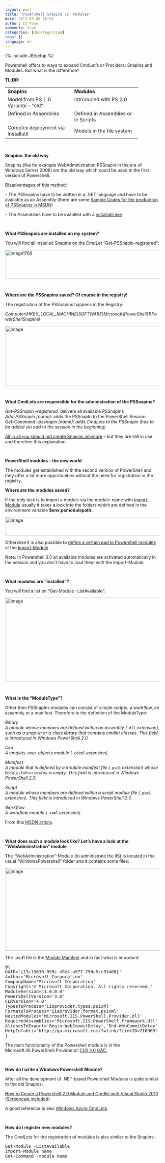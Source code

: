 ```yaml
---
layout: post
title: "PowerShell SnapIns vs. Modules"
date: 2013-03-08 16:54
author: CI Team
comments: true
categories: [Uncategorized]
tags: []
language: en
---
```

{% include JB/setup %}
<p>Powershell offers to ways to expand CmdLet’s or Providers: SnapIns and Modules. But what is the difference?</p> <p><strong>TL;DR:</strong></p> <p><strong></strong></p> <table cellspacing="0" cellpadding="0" border="0"> <tbody> <tr> <td valign="top" width="201"><strong>Snapins</strong><strong> </strong></td> <td valign="top" width="200"><strong>Modules</strong><strong> </strong></td></tr> <tr> <td valign="top" width="201">Model from PS 1.0 Variante – “old”</td> <td valign="top" width="200">Introduced with PS 2.0</td></tr> <tr> <td valign="top" width="201">Defined in Assemblies</td> <td valign="top" width="200">Defined in Assemblies or in Scripts</td></tr> <tr> <td valign="top" width="201">Complex deployment via Installutil</td> <td>Moduls in the file system</td></tr></tbody></table> <p>&nbsp;</p> <p><strong>Snapins: the old way</strong></p> <p>Snapins (like for example WebAdministration PSSnapin in the era of Windows Server 2008) are the old way which could be used in the first version of Powershell.</p> <p>Disadvantages of this method:</p> <p>- The PSSnapins have to be written in a .NET language and have to be available as an Assembly (there are some <a href="http://msdn.microsoft.com/en-us/library/windows/desktop/ms714437(v=vs.85).aspx">Sample Codes for the production of PSSnapIns in MSDN</a>)</p> <p>- The Assemblies have to be installed with a <a href="http://msdn.microsoft.com/en-us/library/50614e95(v=vs.110).aspx">installutil.exe</a></p> <p><strong></strong></p> <p>&nbsp;</p> <p><strong>What PSSnapins are installed on my system?</strong></p> <p>You will find all installed Snapins on the CmdLet “Get-PSSnapin-registered”:</p> <p><a href="{{BASE_PATH}}/assets/wp-images-en/image1766.png"><img title="image1766" style="border-left-width: 0px; border-right-width: 0px; background-image: none; border-bottom-width: 0px; padding-top: 0px; padding-left: 0px; display: inline; padding-right: 0px; border-top-width: 0px" border="0" alt="image1766" src="{{BASE_PATH}}/assets/wp-images-en/image1766_thumb.png" width="531" height="93"></a></p> <p><strong></strong></p> <p>&nbsp;</p> <p><strong>Where are the PSSnapins saved? Of course in the registry!</strong></p> <p>The registration of the PSSnapins happens in the Registry:</p> <p><em>Computer\HKEY_LOCAL_MACHINE\SOFTWARE\Microsoft\PowerShell\1\PowerShellSnapIns\</em></p> <p><img title="image" border="0" alt="image" src="{{BASE_PATH}}/assets/wp-images-de/image_thumb921.png" width="530" height="193"><strong> </strong></p> <p><strong></strong></p> <p>&nbsp;</p> <p><strong>What CmdLets are responsible for the administration of the PSSnapins?</strong></p> <p><em>Get-PSSnapIn –registered</em>: delivers all available PSSnapIns<br><em>Add-PSSnapIn [name]:</em><em> </em>adds the PSSnapIn to the PowerShell Session<br><em>Get-Command –pssnapin [name]: </em><em>adds CmdLets to the PSSnapin (has to be added via add to the session in the beginning) </em></p> <p><span style="text-decoration: underline">All in all you should not create Snapins anymore</span> – but they are still in use and therefore this explanation.</p> <p><strong></strong></p> <p>&nbsp;</p> <p><strong>PowerShell modules – the new world</strong></p> <p>The modules get established with the second version of PowerShell and they offer a lot more opportunities without the need for registration in the registry.</p> <p><strong></strong></p> <p><strong>Where are the modules saved?</strong></p> <p>If the only task is to import a module via the module-name with <a href="http://technet.microsoft.com/en-us/library/hh849725.aspx">Import-Module</a> usually it takes a look into the folders which are defined in the environment variable <strong>$env:psmodulepath:</strong></p> <p><img title="image" style="border-left-width: 0px; border-right-width: 0px; background-image: none; border-bottom-width: 0px; padding-top: 0px; padding-left: 0px; padding-right: 0px; border-top-width: 0px" border="0" alt="image" src="{{BASE_PATH}}/assets/wp-images-de/image_thumb922.png" width="600" height="60"></p> <p><strong></strong></p> <p>Otherwise it is also possible to <a href="http://blogs.technet.com/b/heyscriptingguy/archive/2012/11/08/powertip-import-a-powershell-module-from-a-shared-location.aspx">define a certain pad to Powershell modules</a> at the <a href="http://technet.microsoft.com/en-us/library/hh849725.aspx">Import-Module</a>.</p> <p>Note: In Powershell 3.0 all available modules are activated automatically in the session and you don’t have to load them with the Import-Module.</p> <p><strong></strong></p> <p>&nbsp;</p> <p><strong>What modules are “installed”?</strong></p> <p>You will find a list on “Get-Module –ListAvailable”:</p> <p><img title="image" style="border-left-width: 0px; border-right-width: 0px; background-image: none; border-bottom-width: 0px; padding-top: 0px; padding-left: 0px; padding-right: 0px; border-top-width: 0px" border="0" alt="image" src="{{BASE_PATH}}/assets/wp-images-de/image_thumb923.png" width="583" height="273"></p> <p><strong></strong></p> <p>&nbsp;</p> <p><strong>What is the “ModuleType”?</strong></p> <p>Other then PSSnapins modules can consist of simple scripts, a workflow, an assembly or a manifest. Therefore is the definition of the ModuleType:</p> <p><em>Binary</em><em><br><em>A module whose members are defined within an assembly (</em></em><code>.dll</code><em> </em><em>extension), such as a snap-in or a class library that contains cmdlet classes. This field is introduced in Windows PowerShell 2.0.</em></p> <p><em>Cim</em><em><br><em>A cmdlets-over-objects module (</em></em><code>.cdxml</code><em> </em><em>extension).</em></p> <p><em>Manifest</em><em><br><em>A module that is defined by a module manifest file (</em></em><code>.psd1</code><em> </em><em>extension) whose</em><em> </em><code>ModulesToProcess</code><em>key is empty. This field is introduced in Windows PowerShell 2.0.</em></p> <p><em>Script</em><em><br><em>A module whose members are defined within a script module file (</em></em><code>.psm1</code><em> </em><em>extension). This field is introduced in Windows PowerShell 2.0.</em></p> <p><em>Workflow</em><em><br><em>A workflow module (</em></em><code>.xaml</code><em> </em><em>extension).</em></p> <p>From this <a href="http://msdn.microsoft.com/en-us/library/system.management.automation.moduletype(v=vs.85).aspx">MSDN article</a>.</p> <p>&nbsp;</p> <p><strong>What does such a module look like? Let’s have a look at the “WebAdministration” module</strong></p> <p>The “WebAdministration”-Module (to administrate the IIS) is located in the usual “WindowsPowershell” folder and it contains some files:</p> <p><img title="image" style="border-left-width: 0px; border-right-width: 0px; background-image: none; border-bottom-width: 0px; padding-top: 0px; padding-left: 0px; padding-right: 0px; border-top-width: 0px" border="0" alt="image" src="{{BASE_PATH}}/assets/wp-images-de/image_thumb924.png" width="546" height="269"></p> <p>The .psd1 file is the <a href="http://msdn.microsoft.com/en-us/library/windows/desktop/dd878324(v=vs.85).aspx">Module Manifest</a> and in fact what is important:</p><pre class="csharpcode">@{
GUID=<span class="str">'{13c15630-959c-49e4-a977-758c5cc93408}'</span>
Author=<span class="str">'Microsoft Corporation'</span>
CompanyName=<span class="str">'Microsoft Corporation'</span>
Copyright=<span class="str">'© Microsoft Corporation. All rights reserved.'</span>
ModuleVersion=<span class="str">'1.0.0.0'</span>
PowerShellVersion=<span class="str">'3.0'</span>
CLRVersion=<span class="str">'4.0'</span>
TypesToProcess=<span class="str">'iisprovider.types.ps1xml'</span>
FormatsToProcess=<span class="str">'iisprovider.format.ps1xml'</span>
NestedModules=<span class="str">'Microsoft.IIS.PowerShell.Provider.dll'</span>
RequiredAssemblies=<span class="str">'Microsoft.IIS.PowerShell.Framework.dll'</span>
AliasesToExport=<span class="str">'Begin-WebCommitDelay'</span>,<span class="str">'End-WebCommitDelay'</span>
HelpInfoUri=<span class="str">"http://go.microsoft.com/fwlink/?LinkID=216903"</span>
}</pre>
<p><!-- .csharpcode, .csharpcode pre { 	font-size: small; 	color: black; 	font-family: consolas, "Courier New", courier, monospace; 	background-color: #ffffff; 	/*white-space: pre;*/ } .csharpcode pre { margin: 0em; } .csharpcode .rem { color: #008000; } .csharpcode .kwrd { color: #0000ff; } .csharpcode .str { color: #006080; } .csharpcode .op { color: #0000c0; } .csharpcode .preproc { color: #cc6633; } .csharpcode .asp { background-color: #ffff00; } .csharpcode .html { color: #800000; } .csharpcode .attr { color: #ff0000; } .csharpcode .alt  { 	background-color: #f4f4f4; 	width: 100%; 	margin: 0em; } .csharpcode .lnum { color: #606060; } -->The main functionality of the Powershell module is in the Microsoft.IIS.PowerShell.Provider.dll <a href="{{BASE_PATH}}/2013/02/07/mit-net-4-0-gibt-es-einen-neuen-gac/">CLR 4.0 GAC.</a></p>
<p>&nbsp;</p>
<p><strong>How do I write a Windows Powershell Module? </strong></p>
<p>After all the development of .NET based Powershell Modules is quite similar to the old Snapins:</p>
<p><a href="http://blogs.msdn.com/b/saveenr/archive/2010/03/08/how-to-create-a-powershell-2-0-module-and-cmdlet-with-visual-studio-2010-screencast-included.aspx">How to Create a Powershell 2.0 Module and Cmdlet with Visual Studio 2010 (Screencast included)</a></p>
<p>A good reference is also <a href="https://github.com/WindowsAzure/azure-sdk-tools/tree/master/WindowsAzurePowershell">Windows Azure CmdLets</a>.</p>
<p>&nbsp;</p>
<p><strong>How do I register new modules?</strong></p>
<p>The CmdLets for the registration of modules is also similar to the Snapins:</p><pre class="csharpcode">Get-Module -ListAvailable
Import-Module name
Get-Command -module name</pre>
<p><br><!-- .csharpcode, .csharpcode pre { 	font-size: small; 	color: black; 	font-family: consolas, "Courier New", courier, monospace; 	background-color: #ffffff; 	/*white-space: pre;*/ } .csharpcode pre { margin: 0em; } .csharpcode .rem { color: #008000; } .csharpcode .kwrd { color: #0000ff; } .csharpcode .str { color: #006080; } .csharpcode .op { color: #0000c0; } .csharpcode .preproc { color: #cc6633; } .csharpcode .asp { background-color: #ffff00; } .csharpcode .html { color: #800000; } .csharpcode .attr { color: #ff0000; } .csharpcode .alt  { 	background-color: #f4f4f4; 	width: 100%; 	margin: 0em; } .csharpcode .lnum { color: #606060; } --></p>
